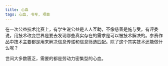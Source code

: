 ```yaml
---
title: 心血
tags: 心血, 书写, 项目
---
```



在一次公益技术比赛上，有学生说公益是人人互助，不像慈善是施与受。有评委说，用技术改变世界是要去发现哪些真实存在的需求是可以被技术解决的。参赛作品中技术主要都是用来解决信息传递和信息筛选匹配。除了这个其实技术还能做什么呢？

世间大多数匮乏，需要的都是劳动力密集型的心血。

